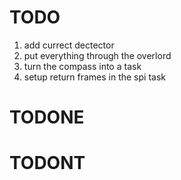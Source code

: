 # TODO

1. add currect dectector
1. put everything through the overlord
1. turn the compass into a task
1. setup return frames in the spi task

# TODONE

# TODONT

